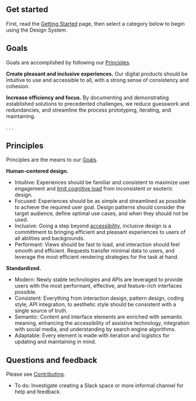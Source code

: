 <!--lead
  Texas Children's Design System is a centralized library of resources for creating websites at scale. It aims to bring consistency, standardization, and efficiency to Texas Children's digital products, by providing reusable patterns, documentation, and standards.
lead-->

## Get started

First, read the [Getting Started](/getting-started) page, then select a category below to begin using the Design System.

<!--twig
  {% set contents = [
    {
      heading: "Design",
      subheading: "Typography, color, layout, and more",
      link: "/design/animation",
      icon: "eye",
    },
    {
      heading: "Components",
      subheading: "Reusable building blocks and interface elements",
      link: "/components/accordion",
      icon: "grid",
    },
    {
      heading: "Primitives",
      subheading: "Basic HTML elements. Forms, lists, images, and more",
      link: "/primitives/forms",
      icon: "type",
    },
    {
      heading: "Accessibility",
      subheading: "Creating inclusive experiences for users with disabilities",
      link: "/accessibility",
      icon: "wheelchair",
    },
  ] %}
  <ul class="column" style="margin: 24px 0">
    {% for item in contents %}
      <li>
        {{ include("@tch/components/tile/tile.html.twig", {
          heading: item.heading,
          subheading: item.subheading,
          link: item.link,
          icon: item.icon,
          modifiers: ["no-hover", "small", "filled-icon"],
        }) }}
      </li>
    {% endfor %}
  </ul>
twig-->

## Goals

Goals are accomplished by following our [Principles](#principles).

**Create pleasant and inclusive experiences.** Our digital products should be intuitive to use and accessible to all, with a strong sense of consistency and cohesion.

**Increase efficiency and focus.** By documenting and demonstrating established solutions to precedented challenges, we reduce guesswork and redundancies, and streamline the process prototyping, iterating, and maintaining.

. . .

## Principles

Principles are the means to our [Goals](#goals).

**Human-centered design.**

* Intuitive: Experiences should be familiar and consistent to maximize user engagement and [limit cognitive load](https://www.nngroup.com/articles/minimize-cognitive-load/ "Minimize Cognitive Load to Maximize Usability — Nielsen Norman Group") from inconsistent or esoteric design.
* Focused: Experiences should be as simple and streamlined as possible to achieve the required user goal. Design patterns should consider the target audience, define optimal use cases, and when they should not be used.
* Inclusive: Going a step beyond [accessibility](/accessibility), inclusive design is a committment to bringing efficient and pleasant experiences to users of all abilities and backgrounds.
* Performant: Views should be fast to load, and interaction should feel smooth and efficient. Requests transfer minimal data to users, and leverage the most efficient rendering strategies for the task at hand.

**Standardized.**

* Modern: Newly stable technologies and APIs are leveraged to provide users with the most performant, effective, and feature-rich interfaces possible.
* Consistent: Everything from interaction design, pattern design, coding style, API integration, to aesthetic style should be consistent with a single source of truth.
* Semantic: Content and interface elements are enriched with semantic meaning, enhancing the accessibility of assistive technology, integration with social media, and understanding by search engine algorithms.
* Adaptable: Every element is made with iteration and logistics for updating and maintaining in mind.

<!--
- Open — transparent development, open source, open to contribution and feedback from all across the organization
- Interoperable — platform-agnostic, paradigm-agnostic: should work with any content management system, rendering strategy, etc.
- Rigorous
-->

## Questions and feedback

Please see [Contributing](/contributing).

* To do: Investigate creating a Slack space or more informal channel for help and feedback.

<!--
https://style.helpscout.com/product/#help-scout-design-system - really good language here for introducing the design system as a concept

https://designsystem.digital.gov/design-principles/ - same for principles

Make analytics part of the DS? https://designsystem.digital.gov/about/research/

Security? https://designsystem.digital.gov/about/security/
-->